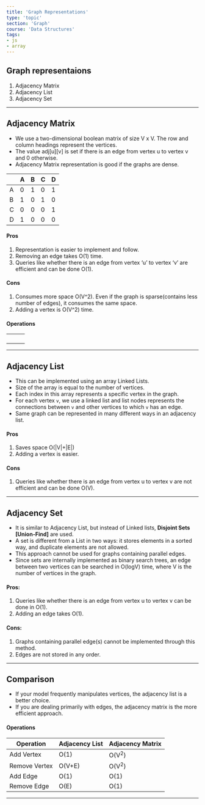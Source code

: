 ```yaml
---
title: 'Graph Representations'
type: 'topic'
section: 'Graph'
course: 'Data Structures'
tags:
- js
- array
---
```

## Graph representaions
1. Adjacency Matrix
2. Adjacency List
3. Adjacency Set

---
## Adjacency Matrix
- We use a two-dimensional boolean matrix of size V x V. The row and column headings represent the vertices.
- The value adj[u][v] is set if there is an edge from vertex u to vertex v and 0 otherwise.
- Adjacency Matrix representation is good if the graphs are dense.

|   | A  | B  | C  | D  |
|---|---|---|---|---|
| A  |0   |1   |0   |1   |
| B  |1   |0   |1   |0   |
| C  |0   |0   |0   |1   |
| D  |1   |0   |0   |0   |

#### Pros
1. Representation is easier to implement and follow.
2. Removing an edge takes O(1) time.
3. Queries like whether there is an edge from vertex ‘u’ to vertex ‘v’ are efficient and can be done O(1).

#### Cons
1. Consumes more space O(V^2). Even if the graph is sparse(contains less number of edges), it consumes the same space.
2. Adding a vertex is O(V^2) time.

#### Operations

|   |   |   |
|---|---|---|
|   |   |   |
|   |   |   |
|   |   |   |
|   |   |   |

---
## Adjacency List
- This can be implemented using an array Linked Lists.
- Size of the array is equal to the number of vertices.
- Each index in this array represents a specific vertex in the graph.
- For each vertex `v`, we use a linked list and list nodes represents the connections between `v` and other vertices to which `v` has an edge.
- Same graph can be represented in many different ways in an adjacency list.

#### Pros
1. Saves space O(|V|+|E|)
2. Adding a vertex is easier.

#### Cons
1. Queries like whether there is an edge from vertex u to vertex v are not efficient and can be done O(V).


---
## Adjacency Set
- It is similar to Adjacency List, but instead of Linked lists, **Disjoint Sets [Union-Find]** are used.
- A set is different from a List in two ways: it stores elements in a sorted way, and duplicate elements are not allowed.
- This approach cannot be used for graphs containing parallel edges.
- Since sets are internally implemented as binary search trees, an edge between two vertices can be searched in O(logV) time, where V is the number of vertices in the graph.

#### Pros:
1. Queries like whether there is an edge from vertex u to vertex v can be done in O(1).
2. Adding an edge takes O(1).

#### Cons:
1. Graphs containing parallel edge(s) cannot be implemented through this method.
2. Edges are not stored in any order.

---
## Comparison
- If your model frequently manipulates vertices, the adjacency list is a better choice.
- If you are dealing primarily with edges, the adjacency matrix is the more efficient approach.

#### Operations

|Operation   |Adjacency List   |Adjacency Matrix   |
|---|---|---|
|Add Vertex   |O(1)   |O(V<sup>2</sup>)   |
|Remove Vertex   |O(V+E)   |O(V<sup>2</sup>)   |
|Add Edge   |O(1)   |O(1)   |
|Remove Edge   |O(E)   |O(1)   |

---